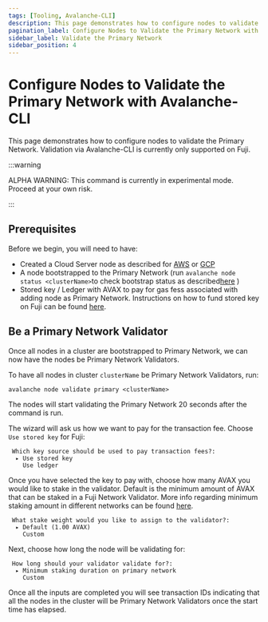 ```yaml
---
tags: [Tooling, Avalanche-CLI]
description: This page demonstrates how to configure nodes to validate the Avalanche Primary Network. Validation via Avalanche-CLI is currently only supported on Fuji.
pagination_label: Configure Nodes to Validate the Primary Network with Avalanche-CLI
sidebar_label: Validate the Primary Network
sidebar_position: 4
---
```


# Configure Nodes to Validate the Primary Network with Avalanche-CLI

This page demonstrates how to configure nodes to validate the Primary Network.
Validation via Avalanche-CLI is currently only supported on Fuji.

:::warning

ALPHA WARNING: This command is currently in experimental mode. Proceed at your own risk.

:::

## Prerequisites

Before we begin, you will need to have:

- Created a Cloud Server node as described for [AWS](/tooling/cli-guides/create-a-validator-aws.md)
  or [GCP](/tooling/cli-guides/create-a-validator-gcp.md)
- A node bootstrapped to the Primary Network (run `avalanche node status <clusterName>`to check
  bootstrap status as described[here](/tooling/cli-guides/create-a-validator-aws.md#check-bootstrap-status)
  )
- Stored key / Ledger with AVAX to pay for gas fess associated with adding node as Primary Network.
  Instructions on how to fund stored key on Fuji can be found [here](/build/subnet/deploy/fuji-testnet-subnet.md#funding-the-key).

## Be a Primary Network Validator

Once all nodes in a cluster are bootstrapped to Primary Network, we can now have the nodes be
Primary Network Validators.

To have all nodes in cluster `clusterName` be Primary Network Validators, run:

```shell
avalanche node validate primary <clusterName>
```

The nodes will start validating the Primary Network 20 seconds after the command is run.

The wizard will ask us how we want to pay for the transaction fee.
Choose `Use stored key` for Fuji:

```text
 Which key source should be used to pay transaction fees?:
  ▸ Use stored key
    Use ledger
```

Once you have selected the key to pay with, choose how many AVAX you would like to stake in the
validator. Default is the minimum amount of AVAX that can be staked in a Fuji Network Validator.
More info regarding minimum staking amount in different networks can be found [here](/nodes/validate/how-to-stake.md#fuji-testnet).

```text
 What stake weight would you like to assign to the validator?:
  ▸ Default (1.00 AVAX)
    Custom
```

Next, choose how long the node will be validating for:

```text
 How long should your validator validate for?:
  ▸ Minimum staking duration on primary network
    Custom
```

Once all the inputs are completed you will see transaction IDs indicating that all the nodes in the
cluster will be Primary Network Validators once the start time has elapsed.
